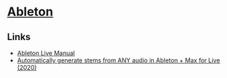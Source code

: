 # [Ableton](https://www.ableton.com/en/)

## Links

- [Ableton Live Manual](https://www.ableton.com/en/manual/welcome-to-live/)
- [Automatically generate stems from ANY audio in Ableton + Max for Live (2020)](https://www.youtube.com/watch?v=4pcJoI5CUOA)
